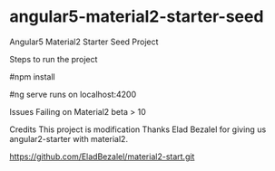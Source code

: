 # angular5-material2-starter-seed
Angular5  Material2 Starter Seed Project

Steps to run the project

#npm install

#ng serve
runs on localhost:4200

Issues
Failing on Material2 beta > 10

Credits 
This project is modification 
Thanks Elad Bezalel for giving us angular2-starter with material2.

https://github.com/EladBezalel/material2-start.git
